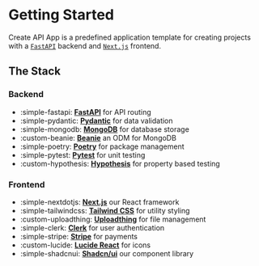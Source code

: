 # Getting Started

Create API App is a predefined application template for creating projects with a [`FastAPI`](https://fastapi.tiangolo.com/) backend and [`Next.js`](https://nextjs.org/) frontend.

## The Stack

### Backend

<div class="grid cards" markdown>

-   :simple-fastapi: [__FastAPI__](https://fastapi.tiangolo.com/) for API routing
-   :simple-pydantic: [__Pydantic__](https://docs.pydantic.dev/latest/) for data validation
-   :simple-mongodb: [__MongoDB__](https://www.mongodb.com/) for database storage
-   :custom-beanie: [__Beanie__](https://beanie-odm.dev/) an ODM for MongoDB
-   :simple-poetry: [__Poetry__](https://python-poetry.org/) for package management
-   :simple-pytest: [__Pytest__](https://docs.pytest.org/) for unit testing
-   :custom-hypothesis: [__Hypothesis__](https://hypothesis.readthedocs.io/) for property based testing

</div>

### Frontend

<div class="grid cards" markdown>

-   :simple-nextdotjs: [__Next.js__](https://nextjs.org/) our React framework
-   :simple-tailwindcss: [__Tailwind CSS__](https://tailwindcss.com/) for utility styling
-   :custom-uploadthing: [__Uploadthing__](https://uploadthing.com/) for file management
-   :simple-clerk: [__Clerk__](https://clerk.com/docs/quickstarts/nextjs) for user authentication
-   :simple-stripe: [__Stripe__](https://stripe.com/docs) for payments
-   :custom-lucide: [__Lucide React__](https://lucide.dev/) for icons
-   :simple-shadcnui: [__Shadcn/ui__](https://ui.shadcn.com/) our component library

</div>
